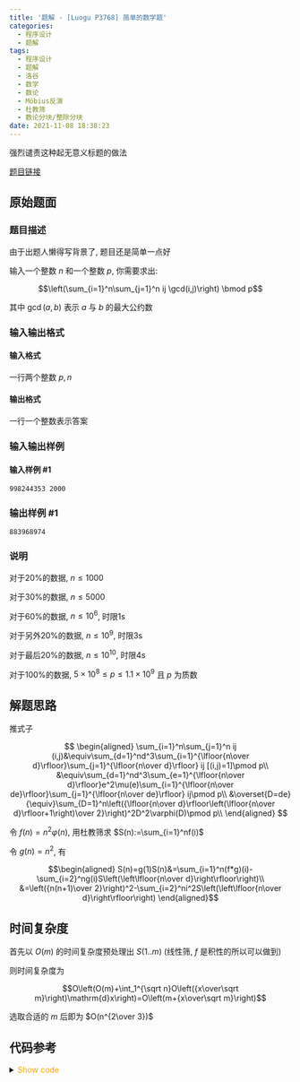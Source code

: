 ```yaml
---
title: '题解 - [Luogu P3768] 简单的数学题'
categories:
  - 程序设计
  - 题解
tags:
  - 程序设计
  - 题解
  - 洛谷
  - 数学
  - 数论
  - Möbius反演
  - 杜教筛
  - 数论分块/整除分块
date: 2021-11-08 18:38:23
---
```


强烈谴责这种起无意义标题的做法

[题目链接](https://www.luogu.com.cn/problem/P3768)

<!-- more -->

## 原始题面

### 题目描述

由于出题人懒得写背景了, 题目还是简单一点好

输入一个整数 $n$ 和一个整数 $p$, 你需要求出:

$$\left(\sum_{i=1}^n\sum_{j=1}^n ij \gcd(i,j)\right) \bmod p$$

其中 $\gcd(a,b)$ 表示 $a$ 与 $b$ 的最大公约数

### 输入输出格式

#### 输入格式

一行两个整数 $p,n$

#### 输出格式

一行一个整数表示答案

### 输入输出样例

#### 输入样例 #1

```input1
998244353 2000
```

### 输出样例 #1

```output1
883968974
```

### 说明

对于20%的数据, $n \leq 1000$

对于30%的数据, $n \leq 5000$

对于60%的数据, $n \leq 10^6$, 时限1s

对于另外20%的数据, $n \leq 10^9$, 时限3s

对于最后20%的数据, $n \leq 10^{10}$, 时限4s

对于100%的数据, $5 \times 10^8 \leq p \leq 1.1 \times 10^9$ 且 $p$ 为质数

## 解题思路

推式子

$$
\begin{aligned}
  \sum_{i=1}^n\sum_{j=1}^n ij (i,j)&\equiv\sum_{d=1}^nd^3\sum_{i=1}^{\lfloor{n\over d}\rfloor}\sum_{j=1}^{\lfloor{n\over d}\rfloor} ij [(i,j)=1]\pmod p\\
  &\equiv\sum_{d=1}^nd^3\sum_{e=1}^{\lfloor{n\over d}\rfloor}e^2\mu(e)\sum_{i=1}^{\lfloor{n\over de}\rfloor}\sum_{j=1}^{\lfloor{n\over de}\rfloor} ij\pmod p\\
  &\overset{D=de}{\equiv}\sum_{D=1}^n\left({\lfloor{n\over d}\rfloor\left(\lfloor{n\over d}\rfloor+1\right)\over 2}\right)^2D^2\varphi(D)\pmod p\\
\end{aligned}
$$

令 $f(n)=n^2\varphi(n)$, 用杜教筛求 $S(n):=\sum_{i=1}^nf(i)$

令 $g(n)=n^2$, 有

$$\begin{aligned}
 S(n)=g(1)S(n)&=\sum_{i=1}^n(f*g)(i)-\sum_{i=2}^ng(i)S\left(\left\lfloor{n\over d}\right\rfloor\right)\\
  &=\left({n(n+1)\over 2}\right)^2-\sum_{i=2}^ni^2S\left(\left\lfloor{n\over d}\right\rfloor\right)
\end{aligned}$$

## 时间复杂度

首先以 $O(m)$ 的时间复杂度预处理出 $S(1..m)$ (线性筛, $f$ 是积性的所以可以做到)

则时间复杂度为

$$O\left(O(m)+\int_1^{\sqrt n}O\left({x\over\sqrt m}\right)\mathrm{d}x\right)=O\left(m+{x\over\sqrt m}\right)$$

选取合适的 $m$ 后即为 $O(n^{2\over 3})$

## 代码参考

<details>
<summary><font color='orange'>Show code</font></summary>

```cpp
/*
 * @Author: Tifa
 * @LastEditTime: 2021-11-08 18:38:23
 * @Description: Luogu P3768
 */
#include <bits/stdc++.h>
using namespace std;

namespace Du_seive {
using data_type = int64_t;

const int N = 6e6 + 1, P = N / 10 + 1;
data_type sf[N];
std::unordered_map<data_type, data_type> sum_f;

data_type prime[P], prime2[P], prime3[P], cnt;
bool vis[N];

inline void init(const data_type& p, const data_type& n = N - 1) {
    sf[1] = 1;
    for (data_type i = 2; i <= n; ++i) {
        if (!vis[i]) {
            prime[++cnt] = i;
            prime3[cnt] = (prime2[cnt] = i * i % p) * i % p;
            sf[i] = (prime3[cnt] + p - prime2[cnt]) % p;
        }
        for (data_type j = 1; j <= cnt && i * prime[j] <= n; ++j) {
            vis[i * prime[j]] = 1;
            sf[i * prime[j]] = sf[i] * prime3[j] % p;
            if (i % prime[j] == 0) break;
            (sf[i * prime[j]] += p - sf[i] * prime2[j]) %= p;
        }
    }
    for (data_type i = 2; i <= n; ++i) (sf[i] += sf[i - 1]) %= p;
}

inline constexpr data_type sum_g(data_type n, const data_type& p) {
    n %= p;
    return n * (n + 1) / 2 % p * (2 * n + 1) % p * ((p + p * (p % 3 == 1) + 1) / 3) % p;
}
inline constexpr data_type sum_conv_g_f(data_type n, const data_type& p) {
    n %= p;
    data_type _ = n * (n + 1) / 2 % p;
    return _ * _ % p;
}

data_type get_sum_f_mul_g1(const data_type& n, const data_type& p) {
    if (n < N) return sf[n];
    if (sum_f[n]) return sum_f[n];
    data_type ans = sum_conv_g_f(n, p);
    for (data_type l = 2, r = 0; l <= n; l = r + 1) {
        r = n / (n / l);
        (ans += p - (sum_g(r, p) + p - sum_g(l - 1, p)) % p * get_sum_f_mul_g1(n / l, p) % p) %= p;
    }
    return sum_f[n] = ans;
}
}  // namespace Du_seive
using Du_seive::get_sum_f_mul_g1;
using Du_seive::init;

using i64=int64_t;

int main() {
    ios::sync_with_stdio(false);
    cin.tie(nullptr);
    cout.tie(nullptr);

    i64 n, p;
    cin >> p >> n;
    init(p);
    i64 ans = 0;
    for (i64 l = 1, r = 0; l <= n; l = r + 1) {
        r = n / (n / l);
        (ans += (get_sum_f_mul_g1(r, p) + p - get_sum_f_mul_g1(l - 1, p)) % p * Du_seive::sum_conv_g_f(n / l, p) % p) %= p;
    }
    cout << ans << '\n';
    return 0;
}
```

</details>
